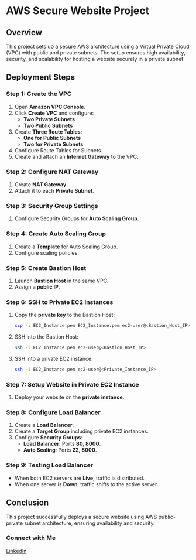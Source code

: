 # AWS Secure Website Project

## Overview
This project sets up a secure AWS architecture using a Virtual Private Cloud (VPC) with public and private subnets. The setup ensures high availability, security, and scalability for hosting a website securely in a private subnet.

## Deployment Steps

### Step 1: Create the VPC
1. Open **Amazon VPC Console**.
2. Click **Create VPC** and configure:
   - **Two Private Subnets**
   - **Two Public Subnets**
3. Create **Three Route Tables**:
   - **One for Public Subnets**
   - **Two for Private Subnets**
4. Configure Route Tables for Subnets.
5. Create and attach an **Internet Gateway** to the VPC.

### Step 2: Configure NAT Gateway
1. Create **NAT Gateway**.
2. Attach it to each **Private Subnet**.

### Step 3: Security Group Settings
1. Configure Security Groups for **Auto Scaling Group**.

### Step 4: Create Auto Scaling Group
1. Create a **Template** for Auto Scaling Group.
2. Configure scaling policies.

### Step 5: Create Bastion Host
1. Launch **Bastion Host** in the same VPC.
2. Assign a **public IP**.

### Step 6: SSH to Private EC2 Instances
1. Copy the **private key** to the Bastion Host:
   ```sh
   scp -i EC2_Instance.pem EC2_Instance.pem ec2-user@<Bastion_Host_IP>:/home/ec2-user
   ```
2. SSH into the Bastion Host:
   ```sh
   ssh -i EC2_Instance.pem ec2-user@<Bastion_Host_IP>
   ```
3. SSH into a private EC2 instance:
   ```sh
   ssh -i EC2_Instance.pem ec2-user@<Private_Instance_IP>
   ```

### Step 7: Setup Website in Private EC2 Instance
1. Deploy your website on the **private instance**.

### Step 8: Configure Load Balancer
1. Create a **Load Balancer**.
2. Create a **Target Group** including private EC2 instances.
3. Configure **Security Groups**:
   - **Load Balancer**: Ports **80, 8000**.
   - **Auto Scaling**: Ports **22, 8000**.

### Step 9: Testing Load Balancer
- When both EC2 servers are **Live**, traffic is distributed.
- When one server is **Down**, traffic shifts to the active server.

## Conclusion
This project successfully deploys a secure website using AWS public-private subnet architecture, ensuring availability and security.

### Connect with Me
[LinkedIn](https://www.linkedin.com/in/ajitpal2182/)

